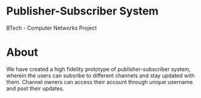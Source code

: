 # Publisher-Subscriber System
BTech - Computer Networks Project

# About
We have created a high fidelity prototype of publisher-subscriber system, wherein the users can subsribe to different channels and stay updated with them. Channel owners can access their account through unique username and post their updates. 
